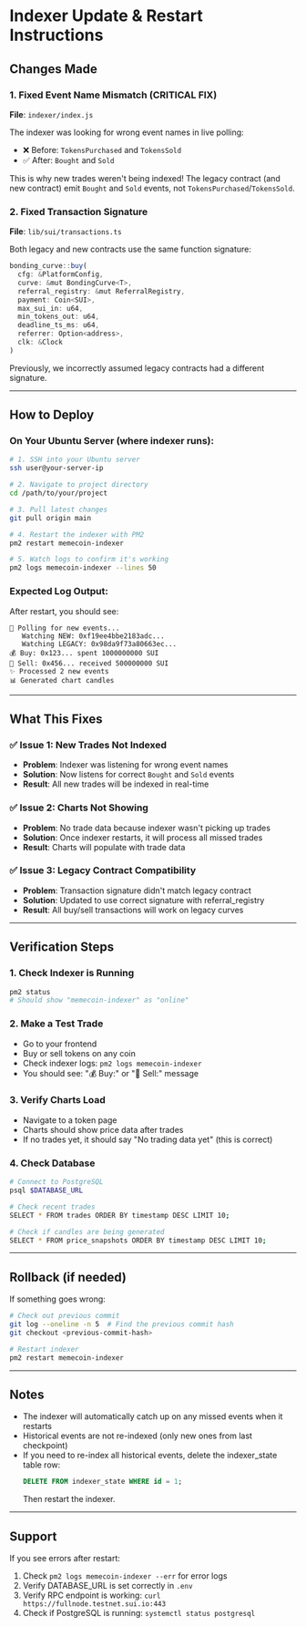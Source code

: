 # Indexer Update & Restart Instructions

## Changes Made

### 1. Fixed Event Name Mismatch (CRITICAL FIX)
**File**: `indexer/index.js`

The indexer was looking for wrong event names in live polling:
- ❌ Before: `TokensPurchased` and `TokensSold`
- ✅ After: `Bought` and `Sold`

This is why new trades weren't being indexed! The legacy contract (and new contract) emit `Bought` and `Sold` events, not `TokensPurchased`/`TokensSold`.

### 2. Fixed Transaction Signature
**File**: `lib/sui/transactions.ts`

Both legacy and new contracts use the same function signature:
```typescript
bonding_curve::buy(
  cfg: &PlatformConfig,
  curve: &mut BondingCurve<T>,
  referral_registry: &mut ReferralRegistry,
  payment: Coin<SUI>,
  max_sui_in: u64,
  min_tokens_out: u64,
  deadline_ts_ms: u64,
  referrer: Option<address>,
  clk: &Clock
)
```

Previously, we incorrectly assumed legacy contracts had a different signature.

---

## How to Deploy

### On Your Ubuntu Server (where indexer runs):

```bash
# 1. SSH into your Ubuntu server
ssh user@your-server-ip

# 2. Navigate to project directory
cd /path/to/your/project

# 3. Pull latest changes
git pull origin main

# 4. Restart the indexer with PM2
pm2 restart memecoin-indexer

# 5. Watch logs to confirm it's working
pm2 logs memecoin-indexer --lines 50
```

### Expected Log Output:

After restart, you should see:
```
🔄 Polling for new events...
   Watching NEW: 0xf19ee4bbe2183adc...
   Watching LEGACY: 0x98da9f73a80663ec...
💰 Buy: 0x123... spent 1000000000 SUI
💸 Sell: 0x456... received 500000000 SUI
✨ Processed 2 new events
📊 Generated chart candles
```

---

## What This Fixes

### ✅ Issue 1: New Trades Not Indexed
- **Problem**: Indexer was listening for wrong event names
- **Solution**: Now listens for correct `Bought` and `Sold` events
- **Result**: All new trades will be indexed in real-time

### ✅ Issue 2: Charts Not Showing
- **Problem**: No trade data because indexer wasn't picking up trades
- **Solution**: Once indexer restarts, it will process all missed trades
- **Result**: Charts will populate with trade data

### ✅ Issue 3: Legacy Contract Compatibility
- **Problem**: Transaction signature didn't match legacy contract
- **Solution**: Updated to use correct signature with referral_registry
- **Result**: All buy/sell transactions will work on legacy curves

---

## Verification Steps

### 1. Check Indexer is Running
```bash
pm2 status
# Should show "memecoin-indexer" as "online"
```

### 2. Make a Test Trade
- Go to your frontend
- Buy or sell tokens on any coin
- Check indexer logs: `pm2 logs memecoin-indexer`
- You should see: "💰 Buy:" or "💸 Sell:" message

### 3. Verify Charts Load
- Navigate to a token page
- Charts should show price data after trades
- If no trades yet, it should say "No trading data yet" (this is correct)

### 4. Check Database
```bash
# Connect to PostgreSQL
psql $DATABASE_URL

# Check recent trades
SELECT * FROM trades ORDER BY timestamp DESC LIMIT 10;

# Check if candles are being generated
SELECT * FROM price_snapshots ORDER BY timestamp DESC LIMIT 10;
```

---

## Rollback (if needed)

If something goes wrong:
```bash
# Check out previous commit
git log --oneline -n 5  # Find the previous commit hash
git checkout <previous-commit-hash>

# Restart indexer
pm2 restart memecoin-indexer
```

---

## Notes

- The indexer will automatically catch up on any missed events when it restarts
- Historical events are not re-indexed (only new ones from last checkpoint)
- If you need to re-index all historical events, delete the indexer_state table row:
  ```sql
  DELETE FROM indexer_state WHERE id = 1;
  ```
  Then restart the indexer.

---

## Support

If you see errors after restart:
1. Check `pm2 logs memecoin-indexer --err` for error logs
2. Verify DATABASE_URL is set correctly in `.env`
3. Verify RPC endpoint is working: `curl https://fullnode.testnet.sui.io:443`
4. Check if PostgreSQL is running: `systemctl status postgresql`
